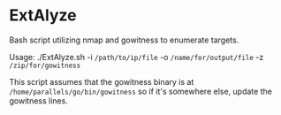 # ExtAlyze
Bash script utilizing nmap and gowitness to enumerate targets.

Usage: ./ExtAlyze.sh -i `/path/to/ip/file` -o `/name/for/output/file` -z `/zip/for/gowitness`

This script assumes that the gowitness binary is at `/home/parallels/go/bin/gowitness` so if it's somewhere else, update the gowitness lines.

